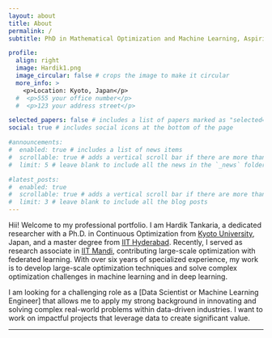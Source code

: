 ```yaml
---
layout: about
title: About
permalink: /
subtitle: PhD in Mathematical Optimization and Machine Learning, Aspiring Data Scientist

profile:
  align: right
  image: Hardik1.png
  image_circular: false # crops the image to make it circular
  more_info: >
    <p>Location: Kyoto, Japan</p>
  #  <p>555 your office number</p>
  #  <p>123 your address street</p>

selected_papers: false # includes a list of papers marked as "selected={true}"
social: true # includes social icons at the bottom of the page

#announcements:
#  enabled: true # includes a list of news items
#  scrollable: true # adds a vertical scroll bar if there are more than 3 news items
#  limit: 5 # leave blank to include all the news in the `_news` folder

#latest_posts:
#  enabled: true
#  scrollable: true # adds a vertical scroll bar if there are more than 3 new posts items
#  limit: 3 # leave blank to include all the blog posts
---
```


Hii! Welcome to my professional portfolio. I am Hardik Tankaria, a dedicated researcher with a Ph.D. in Continuous Optimization from [Kyoto University](https://www.kyoto-u.ac.jp/en), Japan, and a master degree from [IIT Hyderabad](https://www.iith.ac.in/). Recently, I served as research associate in [IIT Mandi](https://www.iitmandi.ac.in/), contributing large-scale optimization with federated learning. With over six years of specialized experience, my work is to develop large-scale optimization techniques and solve complex optimization challenges in machine learning and in deep learning.

I am looking for a challenging role as a [Data Scientist or Machine Learning Engineer] that allows me to apply my strong background in innovating and solving complex real-world problems within data-driven industries. I want to work on impactful projects that leverage data to create significant value.

---
